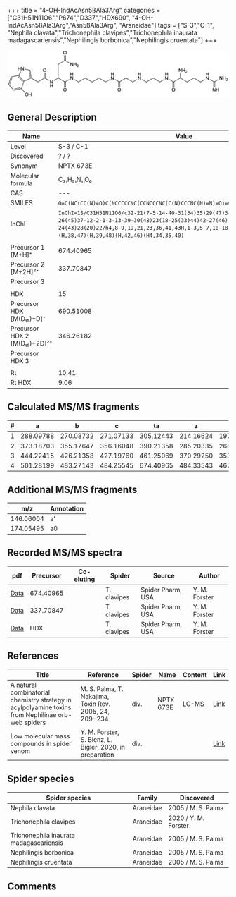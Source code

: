 +++
title = "4-OH-IndAcAsn5ßAla3Arg"
categories = ["C31H51N11O6","P674","D337","HDX690",
"4-OH-IndAcAsn5ßAla3Arg","Asn5ßAla3Arg",
"Araneidae"]
tags = ["S-3","C-1",
"Nephila clavata","Trichonephila clavipes","Trichonephila inaurata madagascariensis","Nephilingis borbonica","Nephilingis cruentata"]
+++

![](/img/4-OH-IndAcAsn5bAla3Arg.png)

## General Description

| Name                         | Value       |
|------------------------------|-------------|
| Level                        | S-3 / C-1           |
| Discovered                   | ? / ?       |
| Synonym                      | NPTX 673E   |
| Molecular formula            | C₃₁H₅₁N₁₁O₆ |
| CAS                          | ---         |
| SMILES | `O=C(NC(CC(N)=O)C(NCCCCCNC(CCNCCCNC(C(N)CCCNC(N)=N)=O)=O)=O)CC1=CNC2=C1C(O)=CC=C2`  |
| InChI  | `InChI=1S/C31H51N11O6/c32-21(7-5-14-40-31(34)35)29(47)38-15-6-11-36-16-10-26(45)37-12-2-1-3-13-39-30(48)23(18-25(33)44)42-27(46)17-20-19-41-22-8-4-9-24(43)28(20)22/h4,8-9,19,21,23,36,41,43H,1-3,5-7,10-18,32H2,(H2,33,44)(H,37,45)(H,38,47)(H,39,48)(H,42,46)(H4,34,35,40)`  |
|                              |             |
| Precursor 1 [M+H]⁺           | 674.40965   |
| Precursor 2 [M+2H]²⁺         | 337.70847   |
| Precursor 3                  |             |
|                              |             |
| HDX                          | 15          |
| Precursor HDX   [M(D₁₅)+D]⁺   | 690.51008   |
| Precursor HDX 2 [M(D₁₅)+2D]²⁺ | 346.26182   |
| Precursor HDX 3              |             |
|                              |             |
| Rt                           | 10.41            |
| Rt HDX                       | 9.06            |

## Calculated MS/MS fragments

| # | a         | b         | c         | ta        | z         | y         | tz        |
|---|-----------|-----------|-----------|-----------|-----------|-----------|-----------|
| 1 | 288.09788 | 270.08732 | 271.07133 | 305.12443 | 214.16624 | 197.13969 | 231.19279 |
| 2 | 373.18703 | 355.17647 | 356.16048 | 390.21358 | 285.20335 | 268.17680 | 302.22990 |
| 3 | 444.22415 | 426.21358 | 427.19760 | 461.25069 | 370.29250 | 353.26595 | 387.31905 |
| 4 | 501.28199 | 483.27143 | 484.25545 | 674.40965 | 484.33543 | 467.30888 | 501.36198 |

## Additional MS/MS fragments

| m/z       | Annotation |
|-----------|------------|
| 146.06004    | a'   |
| 174.05495    | a0   |

## Recorded MS/MS spectra

| pdf | Precursor | Co-eluting | Spider | Source | Author |
|-----|-----------|------------|--------|--------|--------|
| [Data](/pdf/N-clavipes/674_4-OH-IndAcAsn5bAla3Arg_Nc.pdf) | 674.40965 |           | T. clavipes| Spider Pharm, USA | Y. M. Forster |
| [Data](/pdf/N-clavipes/674_4-OH-IndAcAsn5bAla3Arg_Nc_2.pdf) | 337.70847 |           | T. clavipes| Spider Pharm, USA | Y. M. Forster |
| [Data](/pdf/N-clavipes/674_4-OH-IndAcAsn5bAla3Arg_Nc_HDX.pdf) | HDX |           | T. clavipes| Spider Pharm, USA | Y. M. Forster |

## References

| Title                                                                                              | Reference                                              | Spider | Name      | Content | Link                                                              |
|----------------------------------------------------------------------------------------------------|--------------------------------------------------------|--------|-----------|---------|-------------------------------------------------------------------|
| A natural combinatorial chemistry strategy in acylpolyamine toxins from Nephilinae orb-web spiders | M. S. Palma, T. Nakajima, Toxin Rev. 2005, 24, 209-234 | div.   | NPTX 673E | LC-MS   | [Link](https://www.tandfonline.com/doi/abs/10.1081/TXR-200057857) |
| Low molecular mass compounds in spider venom      | Y. M. Forster, S. Bienz, L. Bigler, 2020, in preparation          | div.       |   |   | [Link](unknown) |

## Spider species

| Spider species                    | Family    | Discovered         |
|-----------------------------------|-----------|--------------------|
| Nephila clavata                   | Araneidae | 2005 / M. S. Palma |
| Trichonephila clavipes | Araneidae | 2020 / Y. M. Forster |
| Trichonephila inaurata madagascariensis | Araneidae | 2005 / M. S. Palma |
| Nephilingis borbonica             | Araneidae | 2005 / M. S. Palma |
| Nephilingis cruentata             | Araneidae | 2005 / M. S. Palma |

## Comments